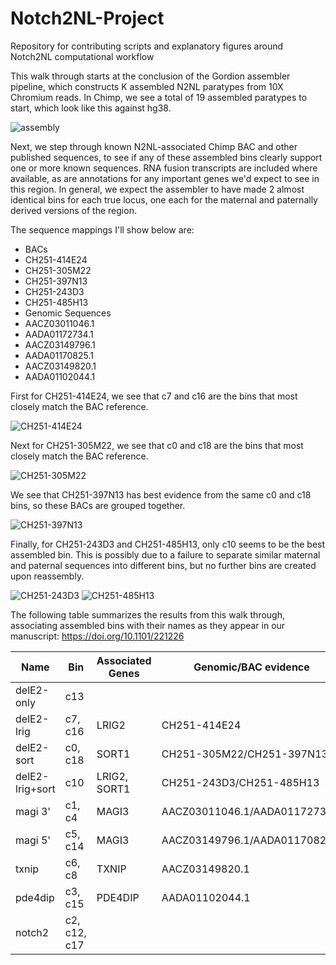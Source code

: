 # Notch2NL-Project
Repository for contributing scripts and explanatory figures around Notch2NL computational workflow


This walk through starts at the conclusion of the Gordion assembler pipeline, which constructs K assembled N2NL paratypes from 10X Chromium reads. In Chimp, we see a total of 19 assembled paratypes to start, which look like this against hg38.

![assembly](https://github.com/vrubels/Notch2NL-Project/blob/vrubels-edit-readme/Screen%20Shot%202018-02-23%20at%201.05.13%20PM.png)

Next, we step through known N2NL-associated Chimp BAC and other published sequences, to see if any of these assembled bins clearly support one or more known sequences. RNA fusion transcripts are included where available, as are annotations for any important genes we'd expect to see in this region. In general, we expect the assembler to have made 2 almost identical bins for each true locus, one each for the maternal and paternally derived versions of the region.

The sequence mappings I'll show below are:

* BACs
 * CH251-414E24
 * CH251-305M22
 * CH251-397N13
 * CH251-243D3
 * CH251-485H13
* Genomic Sequences
 * AACZ03011046.1
 * AADA01172734.1
 * AACZ03149796.1
 * AADA01170825.1
 * AACZ03149820.1
 * AADA01102044.1
 
 First for CH251-414E24, we see that c7 and c16 are the bins that most closely match the BAC reference.
 
 ![CH251-414E24](https://github.com/vrubels/Notch2NL-Project/blob/vrubels-edit-readme/Screen%20Shot%202018-02-23%20at%201.23.17%20PM.png)
 
 Next for CH251-305M22, we see that c0 and c18 are the bins that most closely match the BAC reference. 
 
 ![CH251-305M22](https://github.com/vrubels/Notch2NL-Project/blob/vrubels-edit-readme/Screen%20Shot%202018-02-23%20at%201.54.16%20PM.png)
 
 We see that CH251-397N13 has best evidence from the same c0 and c18 bins, so these BACs are grouped together.
 
 ![CH251-397N13](https://github.com/vrubels/Notch2NL-Project/blob/vrubels-edit-readme/Screen%20Shot%202018-02-23%20at%201.55.05%20PM.png)
 
 Finally, for CH251-243D3 and CH251-485H13, only c10 seems to be the best assembled bin. This is possibly due to a failure to separate similar maternal and paternal sequences into different bins, but no further bins are created upon reassembly.
 
 ![CH251-243D3](https://github.com/vrubels/Notch2NL-Project/blob/vrubels-edit-readme/Screen%20Shot%202018-02-23%20at%201.59.32%20PM.png)
 ![CH251-485H13](https://github.com/vrubels/Notch2NL-Project/blob/vrubels-edit-readme/Screen%20Shot%202018-02-23%20at%202.00.05%20PM.png)
 
 

The following table summarizes the results from this walk through, associating assembled bins with their names as they appear in our manuscript: https://doi.org/10.1101/221226

Name | Bin | Associated Genes | Genomic/BAC evidence
-----|-----|------------------|---------------------
delE2-only |	c13 | |
delE2-lrig |	c7, c16 | LRIG2 | CH251-414E24
delE2-sort	| c0, c18 | SORT1 | CH251-305M22/CH251-397N13
delE2-lrig+sort |	c10 | LRIG2, SORT1 | CH251-243D3/CH251-485H13
magi 3'	| c1, c4 | MAGI3 | AACZ03011046.1/AADA01172734.1
magi 5'	| c5, c14 | MAGI3 | AACZ03149796.1/AADA01170825.1
txnip	| c6, c8 | TXNIP | AACZ03149820.1
pde4dip	| c3, c15 | PDE4DIP | AADA01102044.1
notch2	| c2, c12, c17 | |
